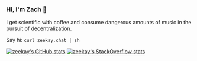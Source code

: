 ### Hi, I'm Zach 👋

I get scientific with coffee and consume dangerous amounts of music in the pursuit of decentralization.

Say hi: `curl zeekay.chat | sh`

[![zeekay's GitHub stats](https://github-readme-stats.vercel.app/api?username=zeekay&show_icons=true&title_color=fff&icon_color=79ff97&text_color=9f9f9f&bg_color=151515)](https://github.com/zeekay)
[![zeekay's StackOverflow stats](https://github-readme-stackoverflow.vercel.app/?userID=641766)](https://stackoverflow.com/users/641766/zeekay)
